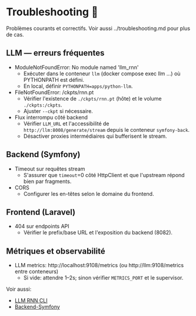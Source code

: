 # Troubleshooting 🛟

Problèmes courants et correctifs. Voir aussi ../troubleshooting.md pour plus de cas.

## LLM — erreurs fréquentes
- ModuleNotFoundError: No module named 'llm_rnn'
  - Exécuter dans le conteneur `llm` (docker compose exec llm …) où PYTHONPATH est défini.
  - En local, définir `PYTHONPATH=apps/python-llm`.
- FileNotFoundError: /ckpts/rnn.pt
  - Vérifier l'existence de `./ckpts/rnn.pt` (hôte) et le volume `./ckpts:/ckpts`.
  - Ajuster `--ckpt` si nécessaire.
- Flux interrompu côté backend
  - Vérifier `LLM_URL` et l'accessibilité de `http://llm:8008/generate/stream` depuis le conteneur `symfony-back`.
  - Désactiver proxies intermédiaires qui bufferisent le stream.

## Backend (Symfony)
- Timeout sur requêtes stream
  - S'assurer que `timeout`=0 côté HttpClient et que l'upstream répond bien par fragments.
- CORS
  - Configurer les en-têtes selon le domaine du frontend.

## Frontend (Laravel)
- 404 sur endpoints API
  - Vérifier le prefix/base URL et l'exposition du backend (8082).

## Métriques et observabilité
- LLM metrics: http://localhost:9108/metrics (ou http://llm:9108/metrics entre conteneurs)
  - Si vide: attendre 1–2s; sinon vérifier `METRICS_PORT` et le supervisor.

Voir aussi:
- [LLM RNN CLI](LLM-RNN-CLI)
- [Backend-Symfony](Backend-Symfony)